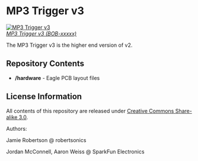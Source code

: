 MP3 Trigger v3
===============

[![MP3 Trigger v3](.jpg)  
*MP3 Trigger v3 (BOB-xxxxx)*]()

The MP3 Trigger v3 is the higher end version of v2. 

Repository Contents
-------------------

* **/hardware** - Eagle PCB layout files

License Information
-------------------

All contents of this repository are released under [Creative Commons Share-alike 3.0](http://creativecommons.org/licenses/by-sa/3.0/).

Authors:

Jamie Robertson @ robertsonics

Jordan McConnell, Aaron Weiss @ SparkFun Electronics
